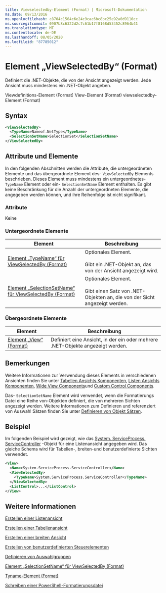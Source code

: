 ```yaml
---
title: Viewselectedby-Element (Format) | Microsoft-Dokumentation
ms.date: 09/13/2016
ms.openlocfilehash: c8704c1504c6e24c9cac6bc8bc25e92a0d9110cc
ms.sourcegitcommit: 0907b8c6322d2c7c61b17f8168d53452c8964b41
ms.translationtype: MT
ms.contentlocale: de-DE
ms.lasthandoff: 08/05/2020
ms.locfileid: "87785012"
---
```

# <a name="viewselectedby-element-format"></a>Element „ViewSelectedBy“ (Format)

Definiert die .NET-Objekte, die von der Ansicht angezeigt werden. Jede Ansicht muss mindestens ein .NET-Objekt angeben.

Viewdefinitions-Element (Format) View-Element (Format) viewselectedby-Element (Format)

## <a name="syntax"></a>Syntax

```xml
<ViewSelectedBy>
  <TypeName>Nameof.NetType</TypeName>
  <SelectionSetName>SelectionSet</SelectionSetName>
</ViewSelectedBy>
```

## <a name="attributes-and-elements"></a>Attribute und Elemente

In den folgenden Abschnitten werden die Attribute, die untergeordneten Elemente und das übergeordnete Element des- `ViewSelectedBy` Elements beschrieben. Dieses Element muss mindestens ein untergeordnetes- `TypeName` Element oder ein- `SelectionSetName` Element enthalten. Es gibt keine Beschränkung für die Anzahl der untergeordneten Elemente, die angegeben werden können, und ihre Reihenfolge ist nicht signifikant.

### <a name="attributes"></a>Attribute

Keine

### <a name="child-elements"></a>Untergeordnete Elemente

|Element|Beschreibung|
|-------------|-----------------|
|[Element „TypeName“ für ViewSelectedBy (Format)](./typename-element-for-viewselectedby-format.md)|Optionales Element.<br /><br /> Gibt ein .NET-Objekt an, das von der Ansicht angezeigt wird.|
|[Element „SelectionSetName“ für ViewSelectedBy (Format)](./selectionsetname-element-for-viewselectedby-format.md)|Optionales Element.<br /><br /> Gibt einen Satz von .NET-Objekten an, die von der Sicht angezeigt werden.|

### <a name="parent-elements"></a>Übergeordnete Elemente

|Element|Beschreibung|
|-------------|-----------------|
|[Element „View“ (Format)](./view-element-format.md)|Definiert eine Ansicht, in der ein oder mehrere .NET-Objekte angezeigt werden.|

## <a name="remarks"></a>Bemerkungen

Weitere Informationen zur Verwendung dieses Elements in verschiedenen Ansichten finden Sie unter [Tabellen Ansichts Komponenten](./creating-a-table-view.md), [Listen Ansichts Komponenten](./creating-a-list-view.md), [Wide View Components](./creating-a-wide-view.md)und [Custom Control Components](./creating-custom-controls.md).

Das- `SelectionSetName` Element wird verwendet, wenn die Formatierungs Datei eine Reihe von-Objekten definiert, die von mehreren Sichten angezeigt werden. Weitere Informationen zum Definieren und referenziert von Auswahl Sätzen finden Sie unter [Definieren von Objekt Sätzen](./defining-selection-sets.md).

## <a name="example"></a>Beispiel

Im folgenden Beispiel wird gezeigt, wie das [System. ServiceProcess. ServiceController](/dotnet/api/System.ServiceProcess.ServiceController) -Objekt für eine Listenansicht angegeben wird. Das gleiche Schema wird für Tabellen-, breiten-und benutzerdefinierte Sichten verwendet.

```xml
<View>
  <Name>System.ServiceProcess.ServiceController</Name>
  <ViewSelectedBy>
    <TypeName>System.ServiceProcess.ServiceController</TypeName>
  </ViewSelectedBy>
  <ListControl>...</ListControl>
</View>
```

## <a name="see-also"></a>Weitere Informationen

[Erstellen einer Listenansicht](./creating-a-list-view.md)

[Erstellen einer Tabellenansicht](./creating-a-table-view.md)

[Erstellen einer breiten Ansicht](./creating-a-wide-view.md)

[Erstellen von benutzerdefinierten Steuerelementen](./creating-custom-controls.md)

[Definieren von Auswahlgruppen](./defining-selection-sets.md)

[Element „SelectionSetName“ für ViewSelectedBy (Format)](./selectionsetname-element-for-viewselectedby-format.md)

[Tyname-Element (Format)](./typename-element-for-viewselectedby-format.md)

[Schreiben einer PowerShell-Formatierungsdatei](./writing-a-powershell-formatting-file.md)
